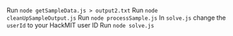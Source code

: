 Run `node getSampleData.js > output2.txt`
Run `node cleanUpSampleOutput.js`
Run `node processSample.js`
In `solve.js` change the `userId` to your HackMIT user ID
Run `node solve.js`